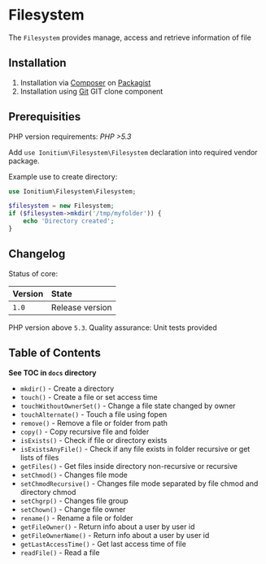 # Filesystem

The `Filesystem` provides manage, access and retrieve information of file

## Installation

1. Installation via [Composer](http://www.composer.org) on [Packagist](http://www.packagist.com)
2. Installation using [Git](http://www.github.com) GIT clone component


## Prerequisities

PHP version requirements: _PHP >5.3_

Add `use Ionitium\Filesystem\Filesystem` declaration into required vendor package.

Example use to create directory:

```php
use Ionitium\Filesystem\Filesystem;

$filesystem = new Filesystem;
if ($filesystem->mkdir('/tmp/myfolder')) {
    echo 'Directory created';
}
```


## Changelog

Status of core:

| Version       | State                |
| ------------- |:-------------------- |
| `1.0`         | Release version      |

PHP version above `5.3`.
Quality assurance: Unit tests provided



## Table of Contents

__See TOC in `docs` directory__

* `mkdir()` - Create a directory
* `touch()` - Create a file or set access time
* `touchWithoutOwnerSet()` - Change a file state changed by owner
* `touchAlternate()` - Touch a file using fopen
* `remove()` - Remove a file or folder from path
* `copy()` - Copy recursive file and folder
* `isExists()` - Check if file or directory exists
* `isExistsAnyFile()` - Check if any file exists in folder recursive or get lists of files
* `getFiles()` - Get files inside directory non-recursive or recursive
* `setChmod()` - Changes file mode
* `setChmodRecursive()` - Changes file mode separated by file chmod and directory chmod
* `setChgrp()` - Changes file group
* `setChown()` - Change file owner
* `rename()` - Rename a file or folder
* `getFileOwner()` - Return info about a user by user id
* `getFileOwnerName()` - Return info about a user by user id
* `getLastAccessTime()` - Get last access time of file
* `readFile()` - Read a file